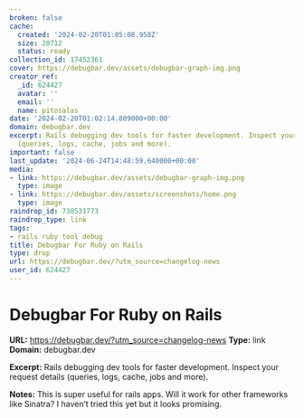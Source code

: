 ```yaml
---
broken: false
cache:
  created: '2024-02-20T01:05:08.958Z'
  size: 20712
  status: ready
collection_id: 17452361
cover: https://debugbar.dev/assets/debugbar-graph-img.png
creator_ref:
  _id: 624427
  avatar: ''
  email: ''
  name: pitosalas
date: '2024-02-20T01:02:14.809000+00:00'
domain: debugbar.dev
excerpt: Rails debugging dev tools for faster development. Inspect your request details
  (queries, logs, cache, jobs and more).
important: false
last_update: '2024-06-24T14:48:59.640000+00:00'
media:
- link: https://debugbar.dev/assets/debugbar-graph-img.png
  type: image
- link: https://debugbar.dev/assets/screenshots/home.png
  type: image
raindrop_id: 738531773
raindrop_type: link
tags:
- rails ruby tool debug
title: Debugbar For Ruby on Rails
type: drop
url: https://debugbar.dev/?utm_source=changelog-news
user_id: 624427
---
```


# Debugbar For Ruby on Rails

**URL:** https://debugbar.dev/?utm_source=changelog-news
**Type:** link
**Domain:** debugbar.dev

**Excerpt:** Rails debugging dev tools for faster development. Inspect your request details (queries, logs, cache, jobs and more).

**Notes:**
This is super useful for rails apps. Will it work for other frameworks like Sinatra? I haven’t tried this yet but it looks promising. 

